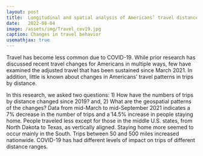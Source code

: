 ```yaml
---
layout: post
title:  Longitudinal and spatial analysis of Americans’ travel distances following COVID-19
date:   2022-08-04
image: /assets/img/Travel_cov19.jpg
caption: Changes in travel behavior
usemathjax: true
---
```


Travel has become less common due to COVID-19. While prior research has discussed recent 
travel changes for Americans in multiple ways, few have examined the adjusted travel that has 
been sustained since March 2021. In addition, little is known about changes in Americans’ travel 
patterns in trips by distance. 

In this research, we asked two questions: 1\) How have the numbers of trips by distance changed 
since 2019? and, 2\) What are the geospatial patterns of the changes? Data from mid-March to 
mid-September 2021 indicates a 7% decrease in the number of trips and a 14.5% increase in 
people staying home. People traveled less except for those in the middle U.S. states, from North 
Dakota to Texas, as vertically aligned. Staying home more seemed to occur mainly in the South. 
Trips between 50 and 500 miles increased nationwide. COVID-19 has had different levels of 
impact on trips of different distance ranges. 

<br />



<!-- ### (a) Find \\(P(W)\\)

We can use the Law of Total Probability (LOTP).

![]({{site.baseurl}}/assets/img/berkson/LOPT.png)


### (b)
#### Find \\(P(D_i \mid W)\\)

We need to find the prob. that you have disease \\(i \\) given weird symptoms
Note that using the formula for conditional probability:

### (d) What if \\(w_0=0\\)?  

If \\(w_0=0\\), we have \\[ P(D_1 \cap D_2 \mid W) = \frac{p_1 p_2}{p_1 + p_2 - p_1p_2}.\\]


Which is still NOT equal to \\[P(D_1\mid W)  P(D_2\mid W) =  \frac{p_1} {p_1  + p_2 - p_1p_2} \times \frac{p_2} {p_1  + p_2 - p_1p_2}.\\]
Thus they are not conditionally independent.  

#### Explanation: Two independent events may NOT be conditionally independent

This is a gnarly example of the counter-intuitive nature of probability.
This is related to the [Berkson's Paradox](https://en.wikipedia.org/wiki/Berkson%27s_paradox)! -->